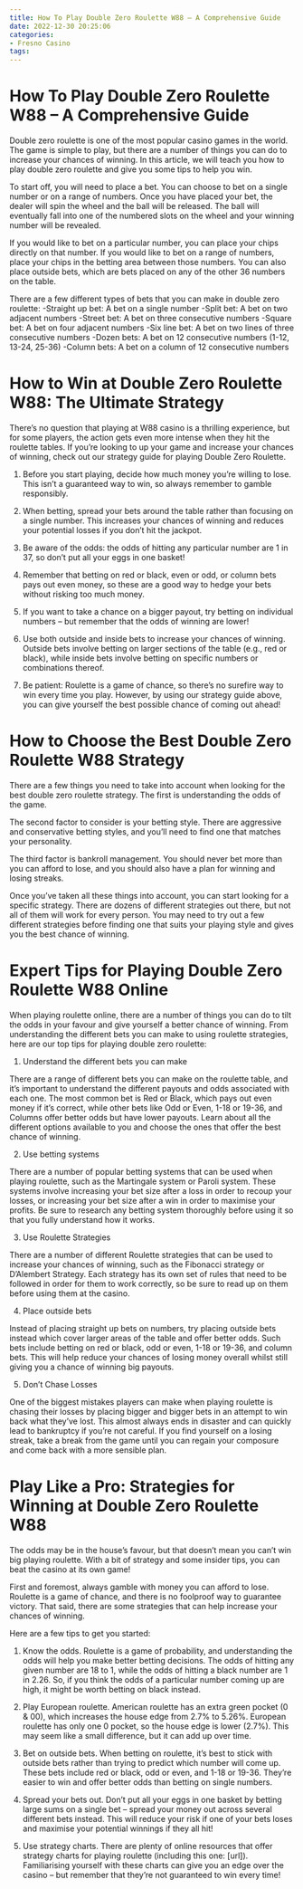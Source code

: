 ```yaml
---
title: How To Play Double Zero Roulette W88 – A Comprehensive Guide 
date: 2022-12-30 20:25:06
categories:
- Fresno Casino
tags:
---
```



#  How To Play Double Zero Roulette W88 – A Comprehensive Guide 

Double zero roulette is one of the most popular casino games in the world. The game is simple to play, but there are a number of things you can do to increase your chances of winning. In this article, we will teach you how to play double zero roulette and give you some tips to help you win.

To start off, you will need to place a bet. You can choose to bet on a single number or on a range of numbers. Once you have placed your bet, the dealer will spin the wheel and the ball will be released. The ball will eventually fall into one of the numbered slots on the wheel and your winning number will be revealed.

If you would like to bet on a particular number, you can place your chips directly on that number. If you would like to bet on a range of numbers, place your chips in the betting area between those numbers. You can also place outside bets, which are bets placed on any of the other 36 numbers on the table.

There are a few different types of bets that you can make in double zero roulette:
-Straight up bet: A bet on a single number
-Split bet: A bet on two adjacent numbers
-Street bet: A bet on three consecutive numbers
-Square bet: A bet on four adjacent numbers
-Six line bet: A bet on two lines of three consecutive numbers
-Dozen bets: A bet on 12 consecutive numbers (1-12, 13-24, 25-36)
-Column bets: A bet on a column of 12 consecutive numbers

#  How to Win at Double Zero Roulette W88: The Ultimate Strategy 

There’s no question that playing at W88 casino is a thrilling experience, but for some players, the action gets even more intense when they hit the roulette tables. If you’re looking to up your game and increase your chances of winning, check out our strategy guide for playing Double Zero Roulette.

1. Before you start playing, decide how much money you’re willing to lose. This isn’t a guaranteed way to win, so always remember to gamble responsibly.

2. When betting, spread your bets around the table rather than focusing on a single number. This increases your chances of winning and reduces your potential losses if you don’t hit the jackpot.

3. Be aware of the odds: the odds of hitting any particular number are 1 in 37, so don’t put all your eggs in one basket!

4. Remember that betting on red or black, even or odd, or column bets pays out even money, so these are a good way to hedge your bets without risking too much money.

5. If you want to take a chance on a bigger payout, try betting on individual numbers – but remember that the odds of winning are lower!

6. Use both outside and inside bets to increase your chances of winning. Outside bets involve betting on larger sections of the table (e.g., red or black), while inside bets involve betting on specific numbers or combinations thereof.

7. Be patient: Roulette is a game of chance, so there’s no surefire way to win every time you play. However, by using our strategy guide above, you can give yourself the best possible chance of coming out ahead!

#  How to Choose the Best Double Zero Roulette W88 Strategy 

There are a few things you need to take into account when looking for the best double zero roulette strategy. The first is understanding the odds of the game.

The second factor to consider is your betting style. There are aggressive and conservative betting styles, and you’ll need to find one that matches your personality.

The third factor is bankroll management. You should never bet more than you can afford to lose, and you should also have a plan for winning and losing streaks.

Once you’ve taken all these things into account, you can start looking for a specific strategy. There are dozens of different strategies out there, but not all of them will work for every person. You may need to try out a few different strategies before finding one that suits your playing style and gives you the best chance of winning.

#  Expert Tips for Playing Double Zero Roulette W88 Online 

When playing roulette online, there are a number of things you can do to tilt the odds in your favour and give yourself a better chance of winning. From understanding the different bets you can make to using roulette strategies, here are our top tips for playing double zero roulette:

1. Understand the different bets you can make

There are a range of different bets you can make on the roulette table, and it’s important to understand the different payouts and odds associated with each one. The most common bet is Red or Black, which pays out even money if it’s correct, while other bets like Odd or Even, 1-18 or 19-36, and Columns offer better odds but have lower payouts. Learn about all the different options available to you and choose the ones that offer the best chance of winning.

2. Use betting systems

There are a number of popular betting systems that can be used when playing roulette, such as the Martingale system or Paroli system. These systems involve increasing your bet size after a loss in order to recoup your losses, or increasing your bet size after a win in order to maximise your profits. Be sure to research any betting system thoroughly before using it so that you fully understand how it works.

3. Use Roulette Strategies

There are a number of different Roulette strategies that can be used to increase your chances of winning, such as the Fibonacci strategy or D’Alembert Strategy. Each strategy has its own set of rules that need to be followed in order for them to work correctly, so be sure to read up on them before using them at the casino.

4. Place outside bets

Instead of placing straight up bets on numbers, try placing outside bets instead which cover larger areas of the table and offer better odds. Such bets include betting on red or black, odd or even, 1-18 or 19-36, and column bets. This will help reduce your chances of losing money overall whilst still giving you a chance of winning big payouts.

5. Don’t Chase Losses

One of the biggest mistakes players can make when playing roulette is chasing their losses by placing bigger and bigger bets in an attempt to win back what they’ve lost. This almost always ends in disaster and can quickly lead to bankruptcy if you’re not careful. If you find yourself on a losing streak, take a break from the game until you can regain your composure and come back with a more sensible plan.

#  Play Like a Pro: Strategies for Winning at Double Zero Roulette W88

The odds may be in the house’s favour, but that doesn’t mean you can’t win big playing roulette. With a bit of strategy and some insider tips, you can beat the casino at its own game!

First and foremost, always gamble with money you can afford to lose. Roulette is a game of chance, and there is no foolproof way to guarantee victory. That said, there are some strategies that can help increase your chances of winning.

Here are a few tips to get you started:

1) Know the odds. Roulette is a game of probability, and understanding the odds will help you make better betting decisions. The odds of hitting any given number are 18 to 1, while the odds of hitting a black number are 1 in 2.26. So, if you think the odds of a particular number coming up are high, it might be worth betting on black instead.

2) Play European roulette. American roulette has an extra green pocket (0 & 00), which increases the house edge from 2.7% to 5.26%. European roulette has only one 0 pocket, so the house edge is lower (2.7%). This may seem like a small difference, but it can add up over time.

3) Bet on outside bets. When betting on roulette, it’s best to stick with outside bets rather than trying to predict which number will come up. These bets include red or black, odd or even, and 1-18 or 19-36. They’re easier to win and offer better odds than betting on single numbers.

4) Spread your bets out. Don’t put all your eggs in one basket by betting large sums on a single bet – spread your money out across several different bets instead. This will reduce your risk if one of your bets loses and maximise your potential winnings if they all hit!

5) Use strategy charts. There are plenty of online resources that offer strategy charts for playing roulette (including this one: [url]). Familiarising yourself with these charts can give you an edge over the casino – but remember that they’re not guaranteed to win every time!